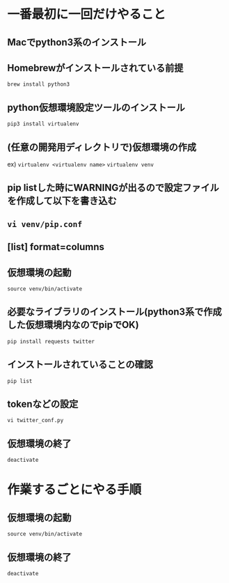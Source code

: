 # 一番最初に一回だけやること

## Macでpython3系のインストール
## Homebrewがインストールされている前提
`brew install python3`

## python仮想環境設定ツールのインストール
`pip3 install virtualenv`

## (任意の開発用ディレクトリで)仮想環境の作成
ex) `virtualenv <virtualenv name>`
`virtualenv venv`
## pip listした時にWARNINGが出るので設定ファイルを作成して以下を書き込む
`vi venv/pip.conf`
-----
[list]
format=columns
-----

## 仮想環境の起動
`source venv/bin/activate`

## 必要なライブラリのインストール(python3系で作成した仮想環境内なのでpipでOK)
`pip install requests twitter`
## インストールされていることの確認
`pip list`

## tokenなどの設定
`vi twitter_conf.py`

## 仮想環境の終了
`deactivate`


# 作業するごとにやる手順

## 仮想環境の起動
`source venv/bin/activate`

## 仮想環境の終了
`deactivate`
